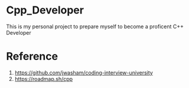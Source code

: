 # Cpp_Developer

This is my personal project to prepare myself to become a proficent C++ Developer

# Reference
1. https://github.com/jwasham/coding-interview-university
2. https://roadmap.sh/cpp
